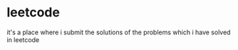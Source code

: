 # leetcode
it's a place where i submit the solutions of the problems which i have solved in leetcode
